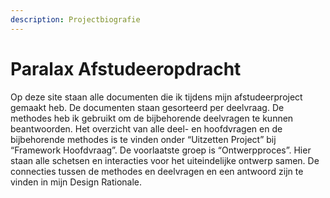 ```yaml
---
description: Projectbiografie
---
```


# Paralax Afstudeeropdracht

Op deze site staan alle documenten die ik tijdens mijn afstudeerproject gemaakt heb. De documenten staan gesorteerd per deelvraag. De methodes heb ik gebruikt om de bijbehorende deelvragen te kunnen beantwoorden. Het overzicht van alle deel- en hoofdvragen en de bijbehorende methodes is te vinden onder “Uitzetten Project” bij “Framework Hoofdvraag”. De voorlaatste groep is “Ontwerpproces”. Hier staan alle schetsen en interacties voor het uiteindelijke ontwerp samen. De connecties tussen de methodes en deelvragen en een antwoord zijn te vinden in mijn Design Rationale.


